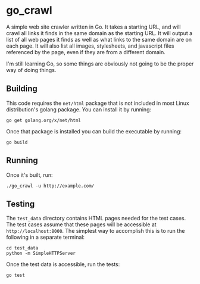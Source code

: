 # go_crawl
A simple web site crawler written in Go. It takes a starting URL, and will crawl all links it finds in the same domain as the starting URL. It will output a list of all web pages it finds as well as what links to the same domain are on each page. It will also list all images, stylesheets, and javascript files referenced by the page, even if they are from a different domain.

I'm still learning Go, so some things are obviously not going to be the proper way of doing things.

## Building

This code requires the ```net/html``` package that is not included in most Linux distribution's golang package. You can install it by running:

    go get golang.org/x/net/html

Once that package is installed you can build the executable by running:

    go build

## Running

Once it's built, run:

    ./go_crawl -u http://example.com/

## Testing

The ```test_data``` directory contains HTML pages needed for the test cases. The test cases assume that these pages will be accessible at ```http://localhost:8000```. The simplest way to accomplish this is to run the following in a separate terminal:

    cd test_data
    python -m SimpleHTTPServer

Once the test data is accessible, run the tests:

    go test
